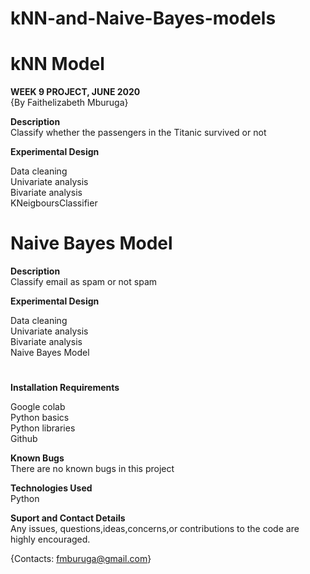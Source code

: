 # kNN-and-Naive-Bayes-models
# kNN Model
**WEEK 9 PROJECT, JUNE 2020**\
{By Faithelizabeth Mburuga}

**Description**\
Classify whether the passengers in the Titanic survived or not 

**Experimental Design**

Data cleaning\
Univariate analysis\
Bivariate analysis\
KNeigboursClassifier

# Naive Bayes Model

**Description**\
Classify email as spam or not spam

**Experimental Design**

Data cleaning\
Univariate analysis\
Bivariate analysis\
Naive Bayes Model

#

**Installation Requirements**

Google colab\
Python basics\
Python libraries\
Github

**Known Bugs**\
There are no known bugs in this project

**Technologies Used**\
Python

**Suport and Contact Details**\
Any issues, questions,ideas,concerns,or contributions to the code are highly encouraged.

{Contacts: fmburuga@gmail.com}
